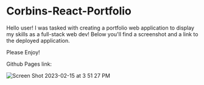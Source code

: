 # Corbins-React-Portfolio

Hello user! I was tasked with creating a portfolio web application to display my skills as a full-stack web dev!
Below you'll find a screenshot and a link to the deployed application.

Please Enjoy!

Github Pages link:

![Screen Shot 2023-02-15 at 3 51 27 PM](https://user-images.githubusercontent.com/111820384/219155742-973f2c10-e1d3-47e2-ad94-d1a773a2220b.png)
